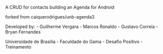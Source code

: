 A CRUD for contacts building an Agenda for Android

forked from caiquerodrigues/unb-agenda3

Developed by:
	- Guilherme Vergara
	- Marcos Ronaldo
	- Gustavo Correia
	- Bryan Fernandes 

Universidade de Brasilia - Faculdade do Gama - Desafio Positivo - Treinamento
